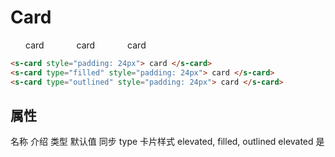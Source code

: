 # Card

<section>
  <s-card style="padding: 24px"> card </s-card>
  <s-card type="filled" style="padding: 24px"> card </s-card>
  <s-card type="outlined" style="padding: 24px"> card </s-card>
</section>

```html
<s-card style="padding: 24px"> card </s-card>
<s-card type="filled" style="padding: 24px"> card </s-card>
<s-card type="outlined" style="padding: 24px"> card </s-card>
```

## 属性
<s-table>
  <s-thead>
    <s-tr>
      <s-th>名称</s-th>
      <s-th>介绍</s-th>
      <s-th class="min-content">类型</s-th>
      <s-th class="min-content">默认值</s-th>
      <s-th class="min-content">同步</s-th>
    </s-tr>
  </s-thead>
  <s-tbody>
    <s-tr>
      <s-td>type</s-td>
      <s-td>卡片样式</s-td>
      <s-td>elevated, filled, outlined</s-td>
      <s-td>elevated</s-td>
      <s-td>是</s-td>
    </s-tr>
  </s-tbody>
</s-table>